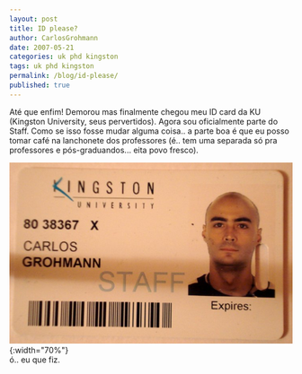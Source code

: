 ```yaml
---
layout: post
title: ID please?
author: CarlosGrohmann
date: 2007-05-21
categories: uk phd kingston
tags: uk phd kingston
permalink: /blog/id-please/
published: true
---
```



Até que enfim! Demorou mas finalmente chegou meu ID card da KU (Kingston University, seus pervertidos). Agora sou oficialmente parte do Staff. Como se isso fosse mudar alguma coisa.. a parte boa é que eu posso tomar café na lanchonete dos professores (é.. tem uma separada só pra professores e pós-graduandos... eita povo fresco).  


![](/img/staff.jpg){:width="70%"}   
ó.. eu que fiz.

